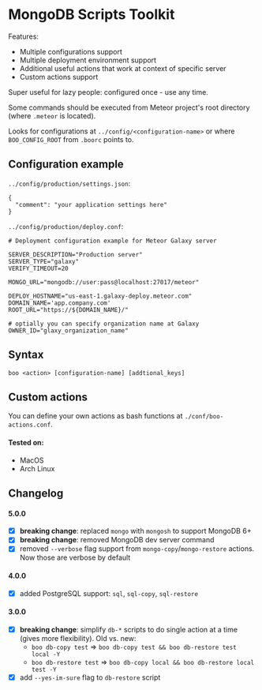 # MongoDB Scripts Toolkit

Features:

* Multiple configurations support
* Multiple deployment environment support
* Additional useful actions that work at context of specific server
* Custom actions support

Super useful for lazy people: configured once - use any time.

Some commands should be executed from Meteor project's root directory (where `.meteor` is located).

Looks for configurations at `../config/<configuration-name>` or where `BOO_CONFIG_ROOT` from `.boorc` points to.

## Configuration example

`../config/production/settings.json`:

```
{
  "comment": "your application settings here"
}
```

`../config/production/deploy.conf`:

```
# Deployment configuration example for Meteor Galaxy server

SERVER_DESCRIPTION="Production server"
SERVER_TYPE="galaxy"
VERIFY_TIMEOUT=20

MONGO_URL="mongodb://user:pass@localhost:27017/meteor"

DEPLOY_HOSTNAME="us-east-1.galaxy-deploy.meteor.com"
DOMAIN_NAME='app.company.com'
ROOT_URL="https://${DOMAIN_NAME}/"

# optially you can specify organization name at Galaxy
OWNER_ID="glaxy_organization_name"
```

## Syntax

```
boo <action> [configuration-name] [addtional_keys]
```

## Custom actions

You can define your own actions as bash functions at `./conf/boo-actions.conf`.

#### Tested on:

* MacOS
* Arch Linux

## Changelog

#### 5.0.0

- [x] __breaking change__: replaced `mongo` with `mongosh` to support MongoDB
  6+
- [x] __breaking change__: removed MongoDB dev server command
- [x] removed `--verbose` flag support from `mongo-copy`/`mongo-restore` actions.
  Now those are verbose by default

#### 4.0.0

- [x] added PostgreSQL support: `sql`, `sql-copy`, `sql-restore`

#### 3.0.0

- [x] __breaking change__: simplify `db-*` scripts to do single action at a time (gives more
  flexibility). Old vs. new:
  * `boo db-copy test` => `boo db-copy test && boo db-restore test
  local -Y`
  * `boo db-restore test` => `boo db-copy local && boo db-restore
  local test -Y`
- [x] add `--yes-im-sure` flag to `db-restore` script
